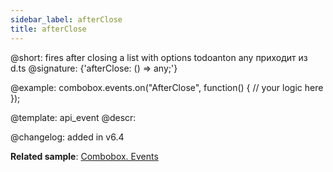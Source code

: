 ```yaml
---
sidebar_label: afterClose
title: afterClose
---          
```


@short: fires after closing a list with options
todoanton any приходит из d.ts
@signature: {'afterClose: () => any;'}

@example:
combobox.events.on("AfterClose", function() {
    // your logic here
});


@template: api_event
@descr:

@changelog: added in v6.4

**Related sample**: [Combobox. Events](https://snippet.dhtmlx.com/n70eqx5l)